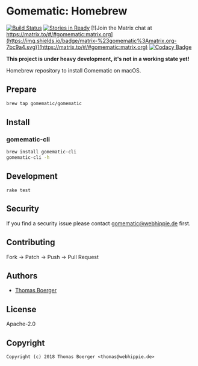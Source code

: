 # Gomematic: Homebrew

[![Build Status](http://github.dronehippie.de/api/badges/gomematic/homebrew-gomematic/status.svg)](http://github.dronehippie.de/gomematic/homebrew-gomematic)
[![Stories in Ready](https://badge.waffle.io/gomematic/gomematic-api.svg?label=ready&title=Ready)](http://waffle.io/gomematic/gomematic-api)
[![Join the Matrix chat at https://matrix.to/#/#gomematic:matrix.org](https://img.shields.io/badge/matrix-%23gomematic%3Amatrix.org-7bc9a4.svg)](https://matrix.to/#/#gomematic:matrix.org)
[![Codacy Badge](https://api.codacy.com/project/badge/Grade/1c9e07db702546e4a9199eb6b961f20f)](https://www.codacy.com/app/gomematic/homebrew-gomematic?utm_source=github.com&amp;utm_medium=referral&amp;utm_content=gomematic/homebrew-gomematic&amp;utm_campaign=Badge_Grade)

**This project is under heavy development, it's not in a working state yet!**

Homebrew repository to install Gomematic on macOS.


## Prepare

```bash
brew tap gomematic/gomematic
```


## Install

### gomematic-cli

```bash
brew install gomematic-cli
gomematic-cli -h
```


## Development

```
rake test
```


## Security

If you find a security issue please contact gomematic@webhippie.de first.


## Contributing

Fork -> Patch -> Push -> Pull Request


## Authors

* [Thomas Boerger](https://github.com/tboerger)


## License

Apache-2.0


## Copyright

```
Copyright (c) 2018 Thomas Boerger <thomas@webhippie.de>
```

